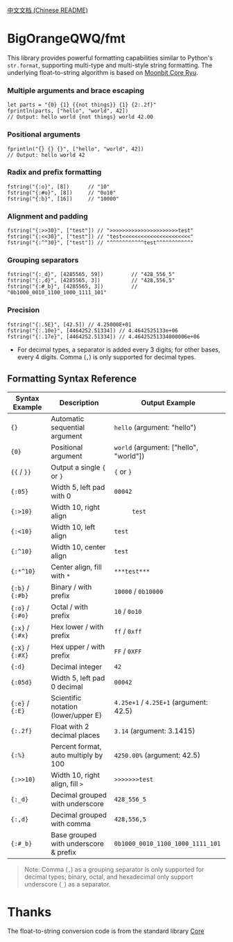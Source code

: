[中文文档 (Chinese README)](./README_zh_CN.md)

# BigOrangeQWQ/fmt

This library provides powerful formatting capabilities similar to Python's `str.format`, supporting multi-type and multi-style string formatting. The underlying float-to-string algorithm is based on [Moonbit Core Ryu](https://github.com/moonbitlang/core/tree/main/double/internal/ryu).

### Multiple arguments and brace escaping

```moonbit
let parts = "{0} {1} {{not things}} {1} {2:.2f}"
fprintln(parts, ["hello", "world", 42])
// Output: hello world {not things} world 42.00
```

### Positional arguments

```moonbit
fprintln("{} {} {}", ["hello", "world", 42])
// Output: hello world 42
```

### Radix and prefix formatting

```moonbit
fstring("{:o}", [8])      // "10"
fstring("{:#o}", [8])     // "0o10"
fstring("{:b}", [16])     // "10000"
```

### Alignment and padding

```moonbit
fstring("{:>>30}", ["test"]) // ">>>>>>>>>>>>>>>>>>>>>>test"
fstring("{:<<30}", ["test"]) // "test<<<<<<<<<<<<<<<<<<<<<<"
fstring("{:^^30}", ["test"]) // "^^^^^^^^^^^test^^^^^^^^^^^"
```

### Grouping separators

```moonbit
fstring("{:_d}", [4285565, 59])         // "428_556_5"
fstring("{:,d}", [4285565, 3])          // "428,556,5"
fstring("{:#_b}", [4285565, 3])         // "0b1000_0010_1100_1000_1111_101"
```

### Precision

```moonbit
fstring("{:.5E}", [42.5]) // 4.25000E+01
fstring("{:.10e}", [4464252.51334]) // 4.4642525133e+06
fstring("{:.17e}", [4464252.51334]) // 4.46425251334000006e+06

```


-   For decimal types, a separator is added every 3 digits; for other bases, every 4 digits. Comma (`,`) is only supported for decimal types.

## Formatting Syntax Reference

| Syntax Example   | Description                           | Output Example                         |
| ---------------- | ------------------------------------- | -------------------------------------- |
| `{}`             | Automatic sequential argument         | `hello` (argument: "hello")            |
| `{0}`            | Positional argument                   | `world` (argument: ["hello", "world"]) |
| `{{` / `}}`      | Output a single `{` or `}`            | `{` or `}`                             |
| `{:05}`          | Width 5, left pad with 0              | `00042`                                |
| `{:>10}`         | Width 10, right align                 | `     test`                            |
| `{:<10}`         | Width 10, left align                  | `test     `                            |
| `{:^10}`         | Width 10, center align                | `test`                                 |
| `{:*^10}`        | Center align, fill with `*`           | `***test***`                           |
| `{:b}` / `{:#b}` | Binary / with prefix                  | `10000` / `0b10000`                    |
| `{:o}` / `{:#o}` | Octal / with prefix                   | `10` / `0o10`                          |
| `{:x}` / `{:#x}` | Hex lower / with prefix               | `ff` / `0xff`                          |
| `{:X}` / `{:#X}` | Hex upper / with prefix               | `FF` / `0XFF`                          |
| `{:d}`           | Decimal integer                       | `42`                                   |
| `{:05d}`         | Width 5, left pad 0 decimal           | `00042`                                |
| `{:e}` / `{:E}`  | Scientific notation (lower/upper E)   | `4.25e+1` / `4.25E+1` (argument: 42.5) |
| `{:.2f}`         | Float with 2 decimal places           | `3.14` (argument: 3.1415)              |
| `{:%}`           | Percent format, auto multiply by 100  | `4250.00%` (argument: 42.5)            |
| `{:>>10}`        | Width 10, right align, fill `>`       | `>>>>>>>test`                          |
| `{:_d}`          | Decimal grouped with underscore       | `428_556_5`                            |
| `{:,d}`          | Decimal grouped with comma            | `428,556,5`                            |
| `{:#_b}`         | Base grouped with underscore & prefix | `0b1000_0010_1100_1000_1111_101`       |

> Note: Comma (`,`) as a grouping separator is only supported for decimal types; binary, octal, and hexadecimal only support underscore (`_`) as a separator.

# Thanks

The float-to-string conversion code is from the standard library [Core](https://github.com/moonbitlang/core/tree/main/double/internal/ryu)

